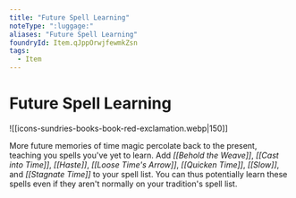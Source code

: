 ```yaml
---
title: "Future Spell Learning"
noteType: ":luggage:"
aliases: "Future Spell Learning"
foundryId: Item.qJppOrwjfewmkZsn
tags:
  - Item
---
```


# Future Spell Learning
![[icons-sundries-books-book-red-exclamation.webp|150]]

More future memories of time magic percolate back to the present, teaching you spells you've yet to learn. Add _[[Behold the Weave]]_, _[[Cast into Time]]_, _[[Haste]]_, _[[Loose Time's Arrow]]_, _[[Quicken Time]]_, _[[Slow]]_, and _[[Stagnate Time]]_ to your spell list. You can thus potentially learn these spells even if they aren't normally on your tradition's spell list.

